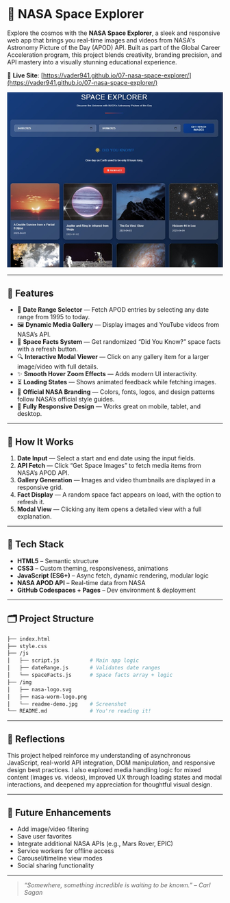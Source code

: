 # 🚀 NASA Space Explorer

Explore the cosmos with the **NASA Space Explorer**, a sleek and responsive web app that brings you real-time images and videos from NASA's Astronomy Picture of the Day (APOD) API. Built as part of the Global Career Acceleration program, this project blends creativity, branding precision, and API mastery into a visually stunning educational experience.

🔗 **Live Site**: [https://vader941.github.io/07-nasa-space-explorer/](https://vader941.github.io/07-nasa-space-explorer/)

![NASA Space Explorer Screenshot](./img/reademe-demo.jpg)

---

## 🌌 Features

- 📅 **Date Range Selector** — Fetch APOD entries by selecting any date range from 1995 to today.
- 🖼️ **Dynamic Media Gallery** — Display images and YouTube videos from NASA’s API.
- 📖 **Space Facts System** — Get randomized “Did You Know?” space facts with a refresh button.
- 🔍 **Interactive Modal Viewer** — Click on any gallery item for a larger image/video with full details.
- ✨ **Smooth Hover Zoom Effects** — Adds modern UI interactivity.
- ⏳ **Loading States** — Shows animated feedback while fetching images.
- 🎨 **Official NASA Branding** — Colors, fonts, logos, and design patterns follow NASA’s official style guides.
- 📱 **Fully Responsive Design** — Works great on mobile, tablet, and desktop.

---

## 🧠 How It Works

1. **Date Input** — Select a start and end date using the input fields.
2. **API Fetch** — Click “Get Space Images” to fetch media items from NASA’s APOD API.
3. **Gallery Generation** — Images and video thumbnails are displayed in a responsive grid.
4. **Fact Display** — A random space fact appears on load, with the option to refresh it.
5. **Modal View** — Clicking any item opens a detailed view with a full explanation.

---

## 🧰 Tech Stack

- **HTML5** – Semantic structure
- **CSS3** – Custom theming, responsiveness, animations
- **JavaScript (ES6+)** – Async fetch, dynamic rendering, modular logic
- **NASA APOD API** – Real-time data from NASA
- **GitHub Codespaces + Pages** – Dev environment & deployment

---

## 🗂️ Project Structure

```bash
├── index.html
├── style.css
├── /js
│   ├── script.js          # Main app logic
│   ├── dateRange.js       # Validates date ranges
│   └── spaceFacts.js      # Space facts array + logic
├── /img
│   ├── nasa-logo.svg
│   ├── nasa-worm-logo.png
│   └── readme-demo.jpg    # Screenshot
└── README.md              # You're reading it!
```

---

## 💬 Reflections

This project helped reinforce my understanding of asynchronous JavaScript, real-world API integration, DOM manipulation, and responsive design best practices. I also explored media handling logic for mixed content (images vs. videos), improved UX through loading states and modal interactions, and deepened my appreciation for thoughtful visual design.

---

## 📌 Future Enhancements

- Add image/video filtering
- Save user favorites
- Integrate additional NASA APIs (e.g., Mars Rover, EPIC)
- Service workers for offline access
- Carousel/timeline view modes
- Social sharing functionality

---

> _“Somewhere, something incredible is waiting to be known.” – Carl Sagan_
